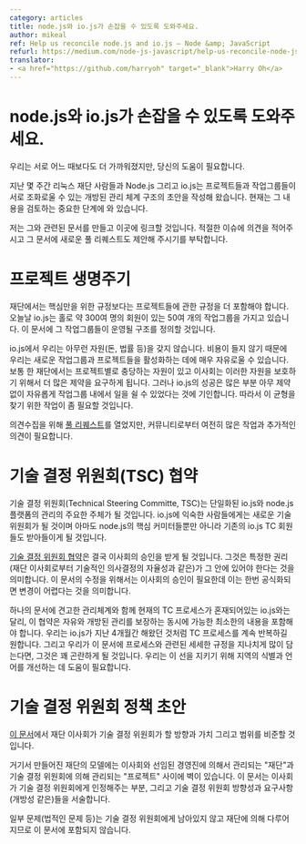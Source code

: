 ```yaml
---
category: articles
title: node.js와 io.js가 손잡을 수 있도록 도와주세요.
author: mikeal
ref: Help us reconcile node.js and io.js — Node &amp; JavaScript
refurl: https://medium.com/node-js-javascript/help-us-reconcile-node-js-and-io-js-c060a9ec1bd4
translator:
- <a href="https://github.com/harryoh" target="_blank">Harry Oh</a>
---
```


<!--
# Help us reconcile node.js and io.js
We’re closer than ever to coming together but we need your help.

For the last few weeks people from the Linux Foundation, node.js and io.js have been working to draft an open governance structure that can reconcile the projects and working groups together in the new Node.js Foundation. We have now entered a critical period of community review and iteration.

I’ll lay out the relevant documents and links here. Please comment on these issues where appropriate and propose new Pull Requests to the documents.
-->

# node.js와 io.js가 손잡을 수 있도록 도와주세요.
우리는 서로 어느 때보다도 더 가까워졌지만, 당신의 도움이 필요합니다.

지난 몇 주간 리눅스 재단 사람들과 Node.js 그리고 io.js는 프로젝트들과 작업그룹들이 서로 조화로울 수 있는 개방된 관리 체계 구조의 초안을 작성해 왔습니다. 현재는 그 내용을 검토하는 중요한 단계에 와 있습니다.

저는 그와 관련된 문서를 만들고 이곳에 링크할 것입니다. 적절한 이슈에 의견을 적어주시고 그 문서에 새로운 풀 리퀘스트도 제안해 주시기를 부탁합니다.

<!--
# Project Lifecycle
The Foundation must include provisions for more projects than just core. Today, io.js alone has around 50 Working Groups with around 300 members across those groups. This document will define the structure those Working Groups would operate under.

In io.js we have no resources (money, legal, etc) and so we could be very liberal about spinning up new working groups and projects because it didn’t cost us anything. With a foundation there are resources afforded to each project and so it makes sense that the board would want more restrictions in place to protect those resources. However, much of io.js’ success has been in how liberally we’ve been able to break work out in to Working Groups so it’s going to take some work to strike this balance.

I have a [Pull Request](https://github.com/joyent/nodejs-advisory-board/pull/33/) open for comment but it still needs quite a bit of work and additional feedback from the community.
-->

# 프로젝트 생명주기
재단에서는 핵심만을 위한 규정보다는 프로젝트들에 관한 규정을 더 포함해야 합니다. 오늘날 io.js는 홀로 약 300여 명의 회원이 있는 50여 개의 작업그룹을 가지고 있습니다. 이 문서에 그 작업그룹들이 운영될 구조를 정의할 것입니다.

io.js에서 우리는 아무런 자원(돈, 법률 등)을 갖지 않습니다. 비용이 들지 않기 때문에 우리는 새로운 작업그룹과 프로젝트들을 활성화하는 데에 매우 자유로울 수 있습니다. 보통 한 재단에서는 프로젝트별로 충당하는 자원이 있고 이사회는 이러한 자원을 보호하기 위해서 더 많은 제약을 요구하게 됩니다. 그러나 io.js의 성공은 많은 부분 아무 제약 없이 자유롭게 작업그룹 내에서 일을 쉴 수 있었다는 것에 기인합니다. 따라서 이 균형을 찾기 위한 작업이 좀 필요할 것입니다.

의견수집을 위해 [풀 리퀘스트](https://github.com/joyent/nodejs-advisory-board/pull/33/)를 열었지만, 커뮤니티로부터 여전히 많은 작업과 추가적인 의견이 필요합니다.

<!--
# TSC Charter
The TSC (Technical Steering Committee) is the primary governance body of what would be a reconciled io.js/node.js platform. For those familiar with io.js this would be the new TC (Technical Committee) and would presumably adopt the existing io.js TC members as well as core committers from node.js

[The TSC Charter](https://github.com/joyent/nodejs-advisory-board/blob/master/governance-proposal/TSC-Charter-Draft.md) will end up being approved by the board. That means that certain rights (like technical decision making autonomy from the foundation’s board) should be in it. Changing this document requires board approval which means that this document can be difficult to change once formalized.

Unlike io.js where we have a mix of current TC process along with a solid governance structure in one document this charter should be as minimal as possible while also guaranteeing freedom and open governance. We want to continue to iterate on the TC process, as io.js has been for the last 4 months, and if we overload this document with the specifics of that process it will become quite difficult. We need help identifying areas and language improvements we can make in order to walk this line.
-->

# 기술 결정 위원회(TSC) 협약
기술 결정 위원회(Technical Steering Committe, TSC)는 단일화된 io.js와 node.js 플랫폼의 관리의 주요한 주체가 될 것입니다. io.js에 익숙한 사람들에게는 새로운 기술위원회가 될 것이며 아마도 node.js의 핵심 커미터들뿐만 아니라 기존의 io.js TC 회원들도 받아들이게 될 것입니다.

[기술 결정 위원회 협약](https://github.com/joyent/nodejs-advisory-board/blob/master/governance-proposal/TSC-Charter-Draft.md)은 결국 이사회의 승인을 받게 될 것입니다. 그것은 특정한 권리(재단 이사회로부터 기술적인 의사결정의 자율성과 같은)가 그 안에 있어야 한다는 것을 의미합니다. 이 문서의 수정을 위해서는 이사회의 승인이 필요한데 이는 한번 공식화되면 변경이 어렵다는 것을 의미합니다.

하나의 문서에 견고한 관리체계와 함께 현재의 TC 프로세스가 혼재되어있는 io.js와는 달리, 이 협약은 자유와 개방된 관리를 보장하는 동시에 가능한 최소한의 내용을 포함해야 합니다. 우리는 io.js가 지난 4개월간 해왔던 것처럼 TC 프로세스를 계속 반복하길 원합니다. 그리고 우리가 이 문서에 프로세스와 관련된 세세한 규정을 지나치게 많이 담는다면, 그것은 꽤 곤란하게 될 것입니다. 우리는 이 선을 지키기 위해 지역의 식별과 언어를 개선하는 데 도움이 필요합니다.

<!--
# TSC Policy Draft
[This document](https://github.com/joyent/nodejs-advisory-board/blob/master/governance-proposal/TSC-Policy-Draft.md) is what the Foundation’s Board of Directors will ratify as the direction, values, and scope of what the TSC is doing.

In the foundation model that is being created there is a wall between the “Foundation,” governed by the Board of Directors and appointed executives, and the “Project(s)” which are governed by the TSC. This document describes what the board is granting, with some direction and requirements (like openness) to the TSC.

Certain matters are not left to the TSC (like legal issues) and are handled by the Foundation so they are not included in this document.
-->

# 기술 결정 위원회 정책 초안
[이 문서](https://github.com/joyent/nodejs-advisory-board/blob/master/governance-proposal/TSC-Policy-Draft.md)에서 재단 이사회가 기술 결정 위원회가 할 방향과 가치 그리고 범위를 비준할 것입니다.

거기서 만들어진 재단의 모델에는 이사회와 선임된 경영진에 의해서 관리되는 "재단"과 기술 결정 위원회에 의해 관리되는 "프로젝트" 사이에 벽이 있습니다. 이 문서는 이사회가 기술 결정 위원회에게 인정해주는 부분, 그리고 기술 결정 위원회 방향성과 요구사항(개방성 같은)들을 서술합니다.

일부 문제(법적인 문제 등)는 기술 결정 위원회에게 남아있지 않고 재단에 의해 다루어지므로 이 문서에 포함되지 않습니다.


